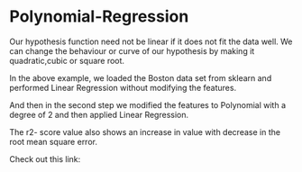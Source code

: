 # Polynomial-Regression

Our hypothesis function need not be linear if it does not fit the data well.
We can change the behaviour or curve of our hypothesis by making it quadratic,cubic or square root.


In the above example, we loaded the Boston data set from sklearn and performed Linear Regression without modifying the features.

And then in the second step we modified the features to Polynomial with a degree of 2 and then applied Linear Regression.

The r2- score value also shows an increase in value with decrease in the root mean square error.

Check out this link:

